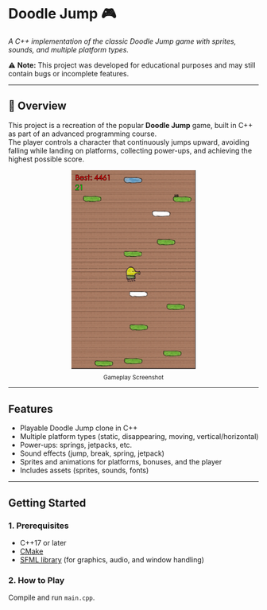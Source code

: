 # Doodle Jump 🎮
*A C++ implementation of the classic Doodle Jump game with sprites, sounds, and multiple platform types.*  

⚠️ **Note:** This project was developed for educational purposes and may still contain bugs or incomplete features.  

---

## 📖 Overview
This project is a recreation of the popular **Doodle Jump** game, built in C++ as part of an advanced programming course.  
The player controls a character that continuously jumps upward, avoiding falling while landing on platforms, collecting power-ups, and achieving the highest possible score.  

<p align="center">
  <img src="https://raw.githubusercontent.com/skipmare/doodle-jump/master/img.png" alt="Doodle Jump Gameplay" width="250"><br>
  <sub>Gameplay Screenshot</sub>
</p>


---

## Features
- Playable Doodle Jump clone in C++  
- Multiple platform types (static, disappearing, moving, vertical/horizontal)  
- Power-ups: springs, jetpacks, etc.  
- Sound effects (jump, break, spring, jetpack)  
- Sprites and animations for platforms, bonuses, and the player  
- Includes assets (sprites, sounds, fonts)  

---

## Getting Started

### 1. Prerequisites
- C++17 or later  
- [CMake](https://cmake.org/)  
- [SFML library](https://www.sfml-dev.org/) (for graphics, audio, and window handling)  

### 2. How to Play

Compile and run `main.cpp`.
